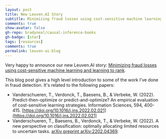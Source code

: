 ```yaml
---
layout: post
title: New Leuven.AI Story
subtitle: Minimizing fraud losses using cost-sensitive machine learning and learning to rank
comments: true
show-avatar: false
gh-repo: bradyneal/causal-inference-books
gh-badge: [star]
tags: [resources]
comments: true
permalink: leuven-ai-blog
---
```


Very happy to announce our new Leuven.AI story: [Minimizing fraud losses using cost-sensitive machine learning and learning to rank](https://ai.kuleuven.be/stories/post/2022-06-07-minimizing-fraud-losses/). 

This blog post gives a high level introduction to some of the work I've done in fraud detection. It's related to the following papers: 
- Vanderschueren, T., Verdonck, T., Baesens, B., & Verbeke, W. (2022). Predict-then-optimize or predict-and-optimize? An empirical evaluation of cost-sensitive learning strategies. Information Sciences, 594, 400-415. [https://doi.org/10.1016/j.ins.2022.02.021](https://doi.org/10.1016/j.ins.2022.02.021)
- Vanderschueren, T., Baesens, B., Verdonck, T., & Verbeke, W. (2022). A new perspective on classification: optimally allocating limited resources to uncertain tasks. [arXiv preprint arXiv:2202.04369](https://arxiv.org/abs/2202.04369).
